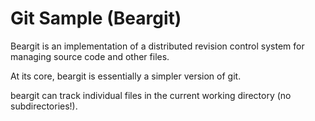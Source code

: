 # Git Sample (Beargit)

Beargit is an implementation of a distributed revision control system for managing source code and other files. 

At its core, beargit is essentially a simpler version of git.

beargit can track individual files in the current working directory (no subdirectories!).
